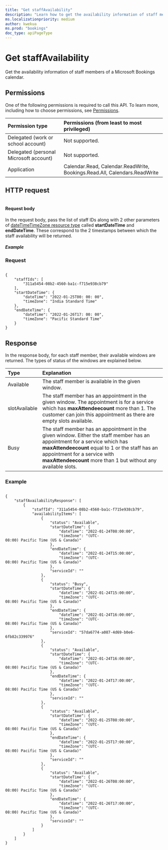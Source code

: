 ```yaml
---
title: "Get staffAvailability"
description: "Learn how to get the availability information of staff members of a Booking Calendar."
ms.localizationpriority: medium
author: kwekua
ms.prod: "bookings"
doc_type: apiPageType
---
```


# Get staffAvailability

Get the availability information of staff members of a Microsoft Bookings calendar.

## Permissions

One of the following permissions is required to call this API. To learn more, including how to choose permissions, see [Permissions](/graph/permissions-reference).

|Permission type      | Permissions (from least to most privileged)              |
|:--------------------|:---------------------------------------------------------|
|Delegated (work or school account) | Not supported.   |
|Delegated (personal Microsoft account) | Not supported.   |
|Application | Calendar.Read, Calendar.ReadWrite, Bookings.Read.All, Calendars.ReadWrite  |

## HTTP request
<!-- { "blockType": "ignored" } -->

```Get  /solutions/bookingBusinesses/{id}/getStaffAvailability
```

#### Request body

In the request body, pass the list of staff IDs along with 2 other parameters of [dateTimeTimeZone resource type](../../v1.0/resources/datetimetimezone.md) called **startDateTime** and **endDateTime**. These correspond to the 2 timestamps between which the staff availability will be returned.

##### Example

### Request

```http

{ 
    "staffIds": [
        "311a5454-08b2-4560-ba1c-f715e938cb79"
    ],
    "startDateTime": {
        "dateTime": "2022-01-25T00: 00: 00",
        "timeZone": "India Standard Time"
    },
    "endDateTime": {
        "dateTime": "2022-01-26T17: 00: 00",
        "timeZone": "Pacific Standard Time"
    }
}
```

## Response

In the response body, for each staff member, their available windows are returned. The types of status of the windows are explained below.

|Type      | Explanation              |
|:--------------------|:---------------------------------------------------------|
|Available | The staff member is available in the given window.   |
|slotAvailable | The staff member has an appointment in the given window. The appointment is for a service which has **maxAttendeecount** more than 1. The customer can join this appointment as there are empty slots available.   |
|Busy | The staff member has an appointment in the given window. Either the staff member has an appointment for a service which has **maxAttendeecount** equal to 1 or the staff has an appointment for a service with **maxAttendeecount** more than 1 but without any available slots.  |

### Example

```http

{
    "staffAvailabilityResponse": [
        {
            "staffId": "311a5454-08b2-4560-ba1c-f715e938cb79",
            "availabilityItems": [
                {
                    "status": "Available",
                    "startDateTime": {
                        "dateTime": "2022-01-24T08:00:00",
                        "timeZone": "(UTC-08:00) Pacific Time (US & Canada)"
                    },
                    "endDateTime": {
                        "dateTime": "2022-01-24T15:00:00",
                        "timeZone": "(UTC-08:00) Pacific Time (US & Canada)"
                    },
                    "serviceId": ""
                },
                {
                    "status": "Busy",
                    "startDateTime": {
                        "dateTime": "2022-01-24T15:00:00",
                        "timeZone": "(UTC-08:00) Pacific Time (US & Canada)"
                    },
                    "endDateTime": {
                        "dateTime": "2022-01-24T16:00:00",
                        "timeZone": "(UTC-08:00) Pacific Time (US & Canada)"
                    },
                    "serviceId": "57da6774-a087-4d69-b0e6-6fb82c339976"
                },
                {
                    "status": "Available",
                    "startDateTime": {
                        "dateTime": "2022-01-24T16:00:00",
                        "timeZone": "(UTC-08:00) Pacific Time (US & Canada)"
                    },
                    "endDateTime": {
                        "dateTime": "2022-01-24T17:00:00",
                        "timeZone": "(UTC-08:00) Pacific Time (US & Canada)"
                    },
                    "serviceId": ""
                },
                {
                    "status": "Available",
                    "startDateTime": {
                        "dateTime": "2022-01-25T08:00:00",
                        "timeZone": "(UTC-08:00) Pacific Time (US & Canada)"
                    },
                    "endDateTime": {
                        "dateTime": "2022-01-25T17:00:00",
                        "timeZone": "(UTC-08:00) Pacific Time (US & Canada)"
                    },
                    "serviceId": ""
                },
                {
                    "status": "Available",
                    "startDateTime": {
                        "dateTime": "2022-01-26T08:00:00",
                        "timeZone": "(UTC-08:00) Pacific Time (US & Canada)"
                    },
                    "endDateTime": {
                        "dateTime": "2022-01-26T17:00:00",
                        "timeZone": "(UTC-08:00) Pacific Time (US & Canada)"
                    },
                    "serviceId": ""
                }
            ]
        }
    ]
}
```
